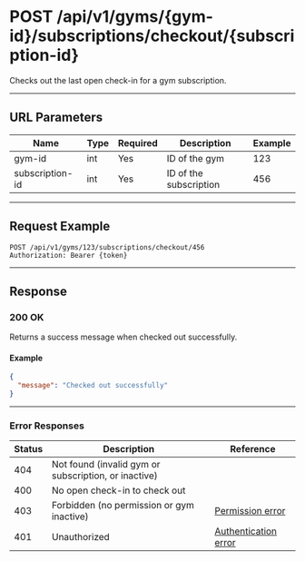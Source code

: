 # POST /api/v1/gyms/{gym-id}/subscriptions/checkout/{subscription-id}

Checks out the last open check-in for a gym subscription.


---

## URL Parameters
| Name            | Type | Required | Description                | Example |
|-----------------|------|----------|----------------------------|---------|
| gym-id          | int  | Yes      | ID of the gym              | 123     |
| subscription-id | int  | Yes      | ID of the subscription     | 456     |

---

## Request Example
```
POST /api/v1/gyms/123/subscriptions/checkout/456
Authorization: Bearer {token}
```

---

## Response

### 200 OK
Returns a success message when checked out successfully.

#### Example
```json
{
  "message": "Checked out successfully"
}
```

---

### Error Responses
| Status | Description                | Reference                                      |
|--------|----------------------------|------------------------------------------------|
| 404    | Not found (invalid gym or subscription, or inactive) |  |
| 400    | No open check-in to check out |  |
| 403    | Forbidden (no permission or gym inactive) | [Permission error](../../_globals/permission-errors.md) |
| 401    | Unauthorized               | [Authentication error](../../_globals/authentication-errors.md) |
